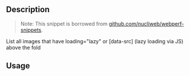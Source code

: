 ## Description

> Note: 
> This snippet is borrowed from [github.com/nucliweb/webperf-snippets](https://github.com/nucliweb/webperf-snippets/blob/main/README.md#find-above-the-fold-lazy-loaded-images).

List all images that have loading="lazy" or [data-src] (lazy loading via JS) above the fold

## Usage

